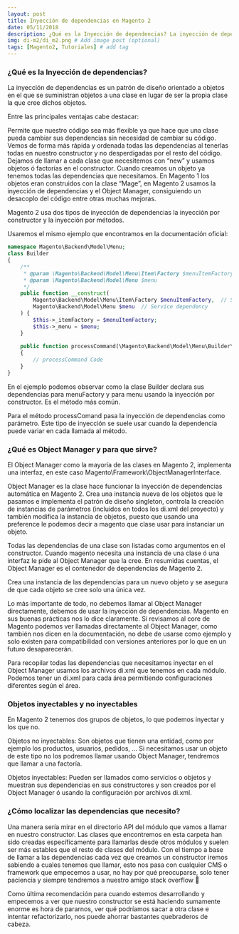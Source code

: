 ```yaml
---
layout: post
title: Inyección de dependencias en Magento 2
date: 05/11/2018
description: ¿Qué es la Inyección de dependencias? La inyección de dependencias es un patrón de diseño orientado a objetos en el que se suministran objetos a una clase en lugar de ser la propia clase la que cree dichos objetos. # Add post description (optional)
img: di-m2/di_m2.png # Add image post (optional)
tags: [Magento2, Tutoriales] # add tag
---
```


### ¿Qué es la Inyección de dependencias? ###
La inyección de dependencias es un patrón de diseño orientado a objetos en el que se suministran objetos a una clase en lugar de ser la propia clase la que cree dichos objetos.

Entre las principales ventajas cabe destacar:

Permite que nuestro código sea más flexible ya que hace que una clase pueda cambiar sus dependencias sin necesidad de cambiar su código.
Vemos de forma más rápida y ordenada todas las dependencias al tenerlas todas en nuestro constructor y no desperdigadas por el resto del código.
Dejamos de llamar a cada clase que necesitemos con “new” y usamos objetos ó factorías en el constructor.
Cuando creamos un objeto ya tenemos todas las dependencias que necesitamos.
En Magento 1 los objetos eran construidos con la clase “Mage”, en Magento 2 usamos la inyección de dependencias y el Object Manager, consiguiendo un desacoplo del código entre otras muchas mejoras.

Magento 2 usa dos tipos de inyección de dependencias la inyección por constructor y la inyección por métodos.

Usaremos el mismo ejemplo que encontramos en la documentación oficial:

```php
namespace Magento\Backend\Model\Menu;
class Builder
{
    /**
     * @param \Magento\Backend\Model\Menu\Item\Factory $menuItemFactory
     * @param \Magento\Backend\Model\Menu $menu
     */
    public function __construct(
        Magento\Backend\Model\Menu\Item\Factory $menuItemFactory,  // Service dependency
        Magento\Backend\Model\Menu $menu  // Service dependency
    ) {
        $this->_itemFactory = $menuItemFactory;
        $this->_menu = $menu;
    }
 
    public function processCommand(\Magento\Backend\Model\Menu\Builder\CommandAbstract $command) // API param
    {
        // processCommand Code
    }
}
```

En el ejemplo podemos observar como la clase Builder declara sus dependencias para menuFactory y para menu usando la inyección por constructor. Es el método más común.

Para el método processComand pasa la inyección de dependencias como parámetro. Este tipo de inyección se suele usar cuando la dependencia puede variar en cada llamada al método.

### ¿Qué es Object Manager y para que sirve? ###
El Object Manager como la mayoría de las clases en Magento 2, implementa una interfaz, en este caso Magento\Framework\ObjectManagerInterface.

Object Manager es la clase hace funcionar la inyección de dependencias automática en Magento 2.
Crea una instancia nueva de los objetos que le pasamos e implementa el patrón de diseño singleton, controla la creación de instancias de parámetros (incluidos en todos los di.xml del proyecto) y también modifica la instancia de objetos, puesto que usando una preference le podemos decir a magento que clase usar para instanciar un objeto.

Todas las dependencias de una clase son listadas como argumentos en el constructor. Cuando magento necesita una instancia de una clase ó una interfaz le pide al Object Manager que la cree.
En resumidas cuentas, el Object Manager es el contenedor de dependencias de Magento 2.

Crea una instancia de las dependencias para un nuevo objeto y se asegura de que cada objeto se cree solo una única vez.

Lo más importante de todo, no debemos llamar al Object Manager directamente, debemos de usar la inyección de dependencias. Magento en sus buenas prácticas nos lo dice claramente. Si revisamos al core de Magento podemos ver llamadas directamente al Object Manager, como también nos dicen en la documentación, no debe de usarse como ejemplo y solo existen para compatibilidad con versiones anteriores por lo que en un futuro desaparecerán.

Para recopilar todas las dependencias que necesitamos inyectar en el Object Manager usamos los archivos di.xml que tenemos en cada módulo. Podemos tener un di.xml para cada área permitiendo configuraciones diferentes según el área.

### Objetos inyectables y no inyectables ###
En Magento 2 tenemos dos grupos de objetos, lo que podemos inyectar y los que no.

Objetos no inyectables:
Son objetos que tienen una entidad, como por ejemplo los productos, usuarios, pedidos, …
Si necesitamos usar un objeto de este tipo no los podremos llamar usando Object Manager, tendremos que llamar a una factoría.

Objetos inyectables:
Pueden ser llamados como servicios o objetos y muestran sus dependencias en sus constructores y son creados por el Object Manager ó usando la configuración por archivos di.xml.

### ¿Cómo localizar las dependencias que necesito? ###
Una manera sería mirar en el directorio API del módulo que vamos a llamar en nuestro constructor. Las clases que encontremos en esta carpeta han sido creadas específicamente para llamarlas desde otros módulos y suelen ser más estables que el resto de clases del módulo.
Con el tiempo a base de llamar a las dependencias cada vez que creamos un constructor iremos sabiendo a cuales tenemos que llamar, esto nos pasa con cualquier CMS o framework que empecemos a usar, no hay por qué preocuparse, solo tener paciencia y siempre tendremos a nuestro amigo stack overflow 🙂

Como última recomendación para cuando estemos desarrollando y empecemos a ver que nuestro constructor se está haciendo sumamente enorme es hora de pararnos, ver qué podríamos sacar a otra clase e intentar refactorizarlo, nos puede ahorrar bastantes quebraderos de cabeza.

